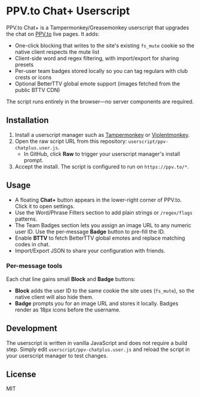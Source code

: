 # PPV.to Chat+ Userscript

PPV.to Chat+ is a Tampermonkey/Greasemonkey userscript that upgrades the chat on [PPV.to](https://ppv.to/) live pages. It adds:

- One-click blocking that writes to the site's existing `fs_mute` cookie so the native client respects the mute list
- Client-side word and regex filtering, with import/export for sharing presets
- Per-user team badges stored locally so you can tag regulars with club crests or icons
- Optional BetterTTV global emote support (images fetched from the public BTTV CDN)

The script runs entirely in the browser—no server components are required.

## Installation

1. Install a userscript manager such as [Tampermonkey](https://www.tampermonkey.net/) or [Violentmonkey](https://violentmonkey.github.io/).
2. Open the raw script URL from this repository: `userscript/ppv-chatplus.user.js`.
   - In GitHub, click **Raw** to trigger your userscript manager's install prompt.
3. Accept the install. The script is configured to run on `https://ppv.to/*`.

## Usage

- A floating **Chat+** button appears in the lower-right corner of PPV.to. Click it to open settings.
- Use the Word/Phrase Filters section to add plain strings or `/regex/flags` patterns.
- The Team Badges section lets you assign an image URL to any numeric user ID. Use the per-message **Badge** button to pre-fill the ID.
- Enable **BTTV** to fetch BetterTTV global emotes and replace matching codes in chat.
- Import/Export JSON to share your configuration with friends.

### Per-message tools

Each chat line gains small **Block** and **Badge** buttons:

- **Block** adds the user ID to the same cookie the site uses (`fs_mute`), so the native client will also hide them.
- **Badge** prompts you for an image URL and stores it locally. Badges render as 18px icons before the username.

## Development

The userscript is written in vanilla JavaScript and does not require a build step. Simply edit `userscript/ppv-chatplus.user.js` and reload the script in your userscript manager to test changes.

## License

MIT

